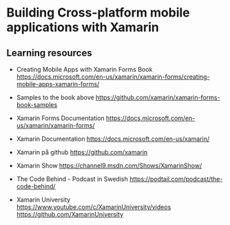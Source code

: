 # Building Cross-platform mobile applications with Xamarin

## Learning resources
* Creating Mobile Apps with Xamarin Forms Book
https://docs.microsoft.com/en-us/xamarin/xamarin-forms/creating-mobile-apps-xamarin-forms/

* Samples to the book above
https://github.com/xamarin/xamarin-forms-book-samples

* Xamarin Forms Documentation
https://docs.microsoft.com/en-us/xamarin/xamarin-forms/

* Xamarin Documentation
https://docs.microsoft.com/en-us/xamarin/

* Xamarin på github
https://github.com/xamarin

* Xamarin Show
https://channel9.msdn.com/Shows/XamarinShow/

* The Code Behind - Podcast in Swedish
https://podtail.com/podcast/the-code-behind/

* Xamarin University
https://www.youtube.com/c/XamarinUniversity/videos
https://github.com/XamarinUniversity

